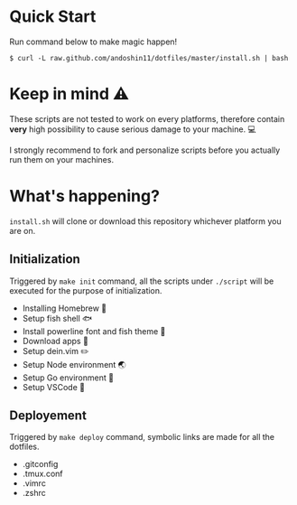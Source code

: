 # Quick Start

Run command below to make magic happen!

```shell
$ curl -L raw.github.com/andoshin11/dotfiles/master/install.sh | bash
```

# Keep in mind :warning:
These scripts are not tested to work on every platforms, therefore contain **very** high possibility to cause serious damage to your machine. :computer:

I strongly recommend to fork and personalize scripts before you actually run them on your machines.


# What's happening?

`install.sh` will clone or download this repository whichever platform you are on.

## Initialization
Triggered by `make init` command, all the scripts under `./script` will be executed for the purpose of initialization.

- Installing Homebrew :beer:
- Setup fish shell :fish:
- Install powerline font and fish theme :art:
- Download apps :apple:
- Setup dein.vim :pencil2:
- Setup Node environment :earth_asia:
- Setup Go environment :muscle:
- Setup VSCode :pencil:


## Deployement
Triggered by `make deploy` command, symbolic links are made for all the dotfiles.

- .gitconfig
- .tmux.conf
- .vimrc
- .zshrc

